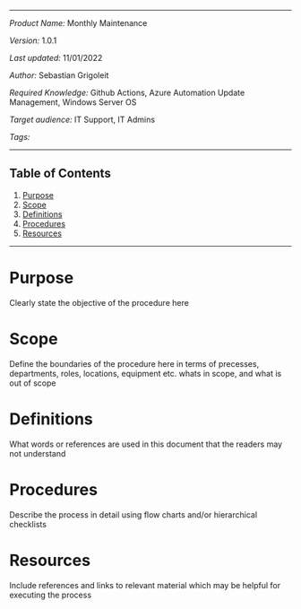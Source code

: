 ***
*Product Name:* Monthly Maintenance

*Version:* 1.0.1

*Last updated:* 11/01/2022

*Author:* Sebastian Grigoleit

*Required Knowledge:* Github Actions, Azure Automation Update Management, Windows Server OS

*Target audience:* IT Support, IT Admins

*Tags:*

***

## Table of Contents
1. [Purpose](#Purpose)
2. [Scope](#Scope)
3. [Definitions](#Definitions)
4. [Procedures](#Procedures)
5. [Resources](#Resources)

***
# Purpose
Clearly state the objective of the procedure here

# Scope
 Define the boundaries of the procedure here in terms of precesses, departments, roles, locations, equipment etc. whats in scope, and what is out of scope
# Definitions
What words or references are used in this document that the readers may not understand

# Procedures
Describe the process in detail using flow charts and/or hierarchical checklists 

# Resources
Include references and links to relevant material which may be helpful for executing the process 